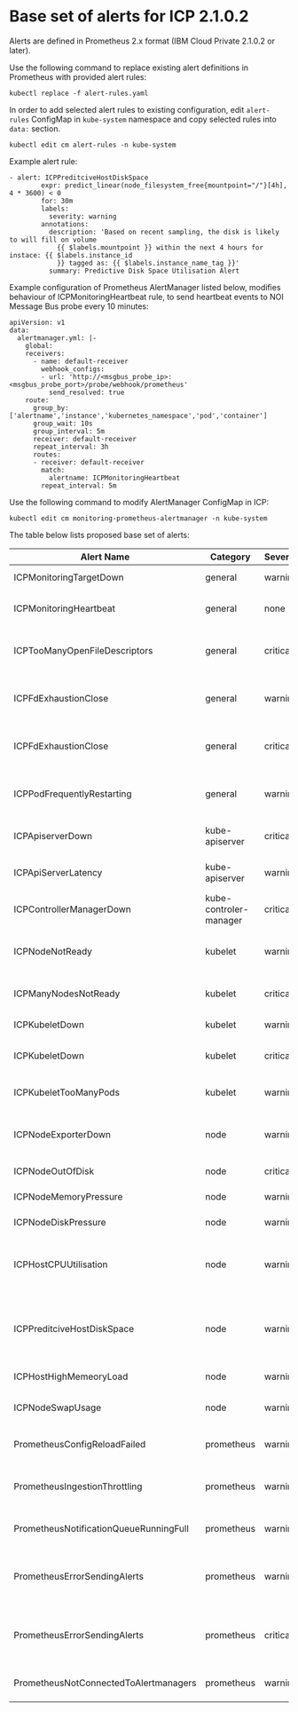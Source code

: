# Base set of alerts for ICP 2.1.0.2

Alerts are defined in Prometheus 2.x format (IBM Cloud Private 2.1.0.2 or later).

Use the following command to replace existing alert definitions in Prometheus with provided alert rules:

```
kubectl replace -f alert-rules.yaml  
```

In order to add selected alert rules to existing configuration, edit `alert-rules` ConfigMap in `kube-system` namespace and copy selected rules into `data:` section.

```
kubectl edit cm alert-rules -n kube-system
```
Example alert rule:

```
- alert: ICPPreditciveHostDiskSpace
        expr: predict_linear(node_filesystem_free{mountpoint="/"}[4h], 4 * 3600) < 0
        for: 30m
        labels:
          severity: warning
        annotations:
          description: 'Based on recent sampling, the disk is likely to will fill on volume
            {{ $labels.mountpoint }} within the next 4 hours for instace: {{ $labels.instance_id
            }} tagged as: {{ $labels.instance_name_tag }}'
          summary: Predictive Disk Space Utilisation Alert
```

       
Example configuration of Prometheus AlertManager listed below, modifies behaviour of ICPMonitoringHeartbeat rule, to send heartbeat events to NOI Message Bus probe every 10 minutes:

```
apiVersion: v1
data:
  alertmanager.yml: |-
    global:
    receivers:
      - name: default-receiver
        webhook_configs:
        - url: 'http://<msgbus_probe_ip>:<msgbus_probe_port>/probe/webhook/prometheus'
          send_resolved: true
    route:
      group_by: ['alertname','instance','kubernetes_namespace','pod','container']
      group_wait: 10s
      group_interval: 5m
      receiver: default-receiver
      repeat_interval: 3h
      routes:
      - receiver: default-receiver
        match:
          alertname: ICPMonitoringHeartbeat
        repeat_interval: 5m
```

Use the following command to modify AlertManager ConfigMap in ICP:

```
kubectl edit cm monitoring-prometheus-alertmanager -n kube-system
```

The table below lists proposed base set of alerts:


| Alert Name | Category | Severity | Summary | Message |
|----------------------------------------|------------------------|----------|---------------------------------------------------------------|-------------------------------------------------------------------------------------------------------------------------------------------------------------------------------------------------------|
| ICPMonitoringTargetDown | general | warning | Targets are down | {{ $value }}% or more of {{ $labels.job }} targets are down. |
| ICPMonitoringHeartbeat | general | none | Alerting Heartbeat | This is a Heartbeat event meant to ensure that the entire Alerting pipeline is functional. |
| ICPTooManyOpenFileDescriptors | general | critical | Too many open file descriptors for the monitoring target | {{ $labels.job }}: {{ $labels.namespace }}/{{ $labels.pod }} ({{ $labels.instance }}) is using {{ $value }}% of the available file/socket descriptors. |
| ICPFdExhaustionClose | general | warning | File descriptors soon exhausted for the monitoring target | {{ $labels.job }}: {{ $labels.namespace }}/{{ $labels.pod }} ({{ $labels.instance }}) instance will exhaust in file/socket descriptors soon |
| ICPFdExhaustionClose | general | critical | File descriptors soon exhausted for the monitoring target | {{ $labels.job }}: {{ $labels.namespace }}/{{ $labels.pod }} ({{ $labels.instance }}) instance will exhaust in file/socket descriptors soon |
| ICPPodFrequentlyRestarting | general | warning | Pod is restarting frequently | Pod {{$labels.namespaces}}/{{$labels.pod}} is was restarted {{$value}} times within the last hour |
| ICPApiserverDown | kube-apiserver | critical | API server unreachable | Prometheus failed to scrape API server(s) or all API servers have disappeared from service discovery. |
| ICPApiServerLatency | kube-apiserver | warning | Kubernetes apiserver latency is high | 99th percentile Latency for {{ $labels.verb }} requests to the kube-apiserver is higher than 1s. |
| ICPControllerManagerDown | kube-controler-manager | critical | Controller manager is down | There is no running ICP controller manager. Deployments and replication controllers are not making progress. |
| ICPNodeNotReady | kubelet | warning | Node status is NotReady | The Kubelet on {{ $labels.node }} has not checked in with the API or has set itself to NotReady for more than an hour |
| ICPManyNodesNotReady | kubelet | critical | Many Kubernetes nodes are Not Ready | {{ $value }} Kubernetes nodes (more than 10% are in the NotReady state). |
| ICPKubeletDown | kubelet | warning | Many Kubelets cannot be scraped | Prometheus failed to scrape {{ $value }}% of kubelets. |
| ICPKubeletDown | kubelet | critical | Many Kubelets cannot be scraped | Prometheus failed to scrape {{ $value }}% of kubelets or all Kubelets have disappeared from service discovery. |
| ICPKubeletTooManyPods | kubelet | warning | Kubelet is close to pod limit | Kubelet {{$labels.instance}} is running {{$value}} pods close to the limit of 110 |
| ICPNodeExporterDown | node | warning | node-exporter cannot be scraped | Prometheus could not scrape a node-exporter for more than 10m or node-exporters have disappeared from discovery. |
| ICPNodeOutOfDisk | node | critical | Node ran out of disk space. | {{ $labels.node }} has run out of disk space. |
| ICPNodeMemoryPressure | node | warning | Node is under memory pressure. | {{ $labels.node }} is under memory pressure. |
| ICPNodeDiskPressure | node | warning | Node is under disk pressure. | {{ $labels.node }} is under disk pressure. |
| ICPHostCPUUtilisation | node | warning | CPU Utilisation Alert | High CPU utilisation detected for instance {{ $labels.instance_id }} tagged as: {{ $labels.instance_name_tag }} the utilisation is currently: {{ $value }}% |
| ICPPreditciveHostDiskSpace | node | warning | Predictive Disk Space Utilisation Alert | Based on recent sampling the disk is likely to will fill on volume {{ $labels.mountpoint }} within the next 4 hours for instace: {{ $labels.instance_id }} tagged as: {{ $labels.instance_name_tag }} |
| ICPHostHighMemeoryLoad | node | warning | Memory utilization Alert | Memory of a host is almost full for instance {{ $labels.instance_id }} |
| ICPNodeSwapUsage | node | warning | {{$labels.instance}}: Swap usage detected | {{$labels.instance}}: Swap usage usage is above 75% (current value is: {{ $value }}) |
| PrometheusConfigReloadFailed | prometheus | warning | Prometheus configuration reload has failed | Reloading Prometheus' configuration has failed for {{ $labels.namespace }}/{{ $labels.pod}}. |
| PrometheusIngestionThrottling | prometheus | warning | Prometheus is (or borderline) throttling ingestion of metrics | Prometheus cannot persist chunks to disk fast enough. It's urgency value is {{$value}}. |
| PrometheusNotificationQueueRunningFull | prometheus | warning | Prometheus alert notification queue is running full | Prometheus alert notification queue is running full for {{$labels.namespace}}/{{$labels.pod}} |
| PrometheusErrorSendingAlerts | prometheus | warning | Errors while sending alert from Prometheus | Errors while sending alerts from Prometheus {{$labels.namespace}}/{{$labels.pod}} to Alertmanager {{$labels.Alertmanager}} |
| PrometheusErrorSendingAlerts | prometheus | critical | Errors while sending alert from Prometheus | Errors while sending alerts from Prometheus {{$labels.namespace}}/{{$labels.pod}} to Alertmanager {{$labels.Alertmanager}} |
| PrometheusNotConnectedToAlertmanagers | prometheus | warning | Prometheus is not connected to any Alertmanagers | Prometheus {{ $labels.namespace }}/{{ $labels.pod}} is not connected to any Alertmanagers |